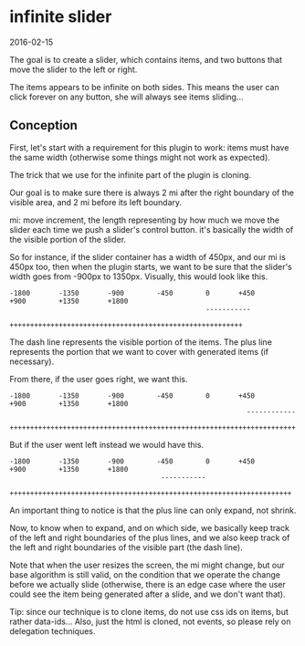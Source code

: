 infinite slider
==================
2016-02-15



The goal is to create a slider, which contains items, 
and two buttons that move the slider to the left or right.

The items appears to be infinite on both sides.
This means the user can click forever on any button, she will always see items sliding...




Conception
--------------


First, let's start with a requirement for this plugin to work: items must have the same width (otherwise
some things might not work as expected).





The trick that we use for the infinite part of the plugin is cloning.


Our goal is to make sure there is always 2 mi after the right boundary of the visible area, 
and 2 mi before its left boundary.


mi: move increment, the length representing by how much we move the slider each time we push a slider's control button.
it's basically the width of the visible portion of the slider.


So for instance, if the slider container has a width of 450px,
and our mi is 450px too, then when the plugin starts, we want to be sure that the slider's width goes from -900px to 1350px.
Visually, this would look like this.


```
-1800       -1350       -900        -450        0       +450        +900        +1350       +1800       
                                                -----------    
                          +++++++++++++++++++++++++++++++++++++++++++++++++++++++++   
```

The dash line represents the visible portion of the items.
The plus line represents the portion that we want to cover with generated items (if necessary).
 
From there, if the user goes right, we want this. 

```
-1800       -1350       -900        -450        0       +450        +900        +1350       +1800       
                                                          ------------    
                          ++++++++++++++++++++++++++++++++++++++++++++++++++++++++++++++++++++++   
```


But if the user went left instead we would have this. 

```
-1800       -1350       -900        -450        0       +450        +900        +1350       +1800       
                                     -----------    
               +++++++++++++++++++++++++++++++++++++++++++++++++++++++++++++++++++++   
```


An important thing to notice is that the plus line can only expand, not shrink.

Now, to know when to expand, and on which side, we basically keep track of the left and right boundaries of 
the plus lines, and we also keep track of the left and right boundaries of the visible part (the dash line).

Note that when the user resizes the screen, the mi might change, but our base algorithm is still valid, on the condition
that we operate the change before we actually slide (otherwise, there is an edge case where the user could see the item being
generated after a slide, and we don't want that).



Tip: since our technique is to clone items, do not use css ids on items, but rather data-ids...
Also, just the html is cloned, not events, so please rely on delegation techniques.




